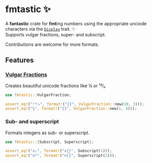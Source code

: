 # fmtastic ✨
A **fantastic** crate for **fmt**ing numbers using the appropriate unciode characters via the [`Display`] trait. ✨ \
Supports vulgar fractions, super- and subscript.

Contributions are welcome for more formats.

## Features

### [Vulgar Fractions]
Creates beautiful unicode fractions like ¼ or ¹⁰⁄₃.
```rust
use fmtastic::VulgarFraction;

assert_eq!("¹⁰⁄₃", format!("{}", VulgarFraction::new(10, 3)));
assert_eq!("¼", format!("{}", VulgarFraction::new(1, 4)));
```

### Sub- and superscript
Formats integers as sub- or superscript. 

```rust
use fmtastic::{Subscript, Superscript};

assert_eq!("x₁", format!("x{}", Subscript(1)));
assert_eq!("n²", format!("n{}", Superscript(2)));
```


[Vulgar Fractions]: https://en.wikipedia.org/wiki/Fraction_(mathematics)#Simple,_common,_or_vulgar_fractions
[`Display`]: https://doc.rust-lang.org/std/fmt/trait.Display.html
